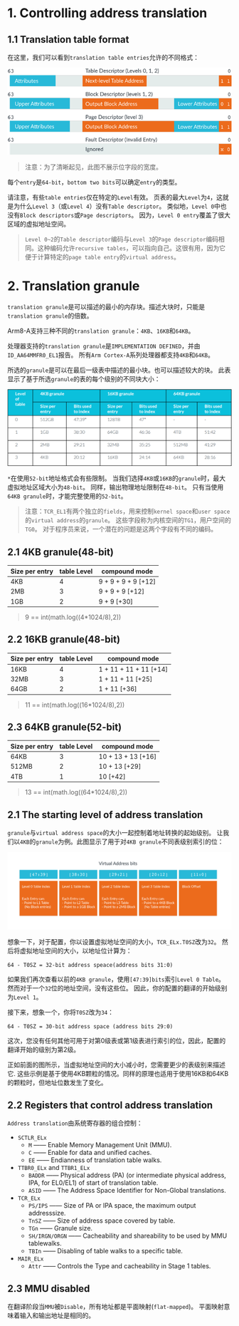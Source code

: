 # 1. Controlling address translation

## 1.1 Translation table format

在这里，我们可以看到`translation table entries`允许的不同格式：

![image](./Images/0x1.png)

> 注意：为了清晰起见，此图不展示位字段的宽度。

每个`entry`是`64-bit`，`bottom two bits`可以确定`entry`的类型。

请注意，有些`table entries`仅在特定的`Level`有效。
页表的最大`Level`为`4`，这就是为什么`Level 3`（或`Level 4`）没有`Table descriptor`。
类似地，`Level 0`中也没有`Block descriptors`或`Page descriptors`。
因为，`Level 0 entry`覆盖了很大区域的虚拟地址空间。

> `Level 0~2`的`Table descriptor`编码与`Level 3`的`Page descriptor`编码相同。这种编码允许`recursive tables`，可以指向自己。这很有用，因为它便于计算特定的`page table entry`的`virtual address`。

# 2. Translation granule

`translation granule`是可以描述的最小的内存块。描述大块时，只能是`translation granule`的倍数。

Arm8-A支持三种不同的`translation granule`：`4KB`、`16KB`和`64KB`。

处理器支持的`translation granule`是`IMPLEMENTATION DEFINED`，并由`ID_AA64MMFR0_EL1`报告。
所有`Arm Cortex-A`系列处理器都支持`4KB`和`64KB`。

所选的`granule`是可以在最后一级表中描述的最小块。也可以描述较大的块。
此表显示了基于所选`granule`的表的每个级别的不同块大小：

![image](./Images/0x2.png)

`*`在使用`52-bit`地址格式会有些限制。
当我们选择`4KB`或`16KB`的`granule`时，最大虚拟地址区域大小为`48-bit`。
同样，输出物理地址限制在`48-bit`。 只有当使用`64KB granule`时，才能完整使用的`52-bit`。

> 注意：`TCR_EL1`有两个独立的`fields`，用来控制`kernel space`和`user space`的`virtual address`的`granule`。 
这些字段称为内核空间的`TG1`，用户空间的`TG0`。 
对于程序员来说，一个潜在的问题是这两个字段有不同的编码。

## 2.1 4KB granule(48-bit)

Size per entry | table Level | compound mode
---|---|---
4KB | 4 | 9 + 9 + 9 + 9 [+12]
2MB | 3 | 9 + 9 + 9 [+12]
1GB | 2 | 9 + 9 [+30]

> 9 == int(math.log((4*1024/8),2))

## 2.2 16KB granule(48-bit)

Size per entry | table Level | compound mode
---|---|---
16KB | 4 | 1 + 11 + 11 + 11 [+14]
32MB | 3 | 1 + 11 + 11 [+25]
64GB | 2 | 1 + 11 [+36]

> 11 == int(math.log((16*1024/8),2))

## 2.3 64KB granule(52-bit)

Size per entry | table Level | compound mode
---|---|---
64KB | 3 | 10 + 13 + 13 [+16]
512MB | 2 | 10 + 13 [+29]
4TB | 1 | 10 [+42]

> 13 == int(math.log((64*1024/8),2))

## 2.1 The starting level of address translation

`granule`与`virtual address space`的大小一起控制着地址转换的起始级别。
让我们以`4KB`的`granule`为例。此图显示了用于对`4KB granule`不同表级别索引的位：

![image](./Images/0x3.png)

想象一下，对于配置，你以设置虚拟地址空间的大小，`TCR_ELx.T0SZ`改为`32`。
然后将虚拟地址空间的大小，以地址位计算为：
```
64 - T0SZ = 32-bit address speace(address bits 31:0)
```
如果我们再次查看以前的`4KB granule`，使用`[47:39]bits`索引`Level 0 Table`。
然而对于一个`32`位的地址空间，没有这些位。
因此，你的配置的翻译的开始级别为`Level 1`。

接下来，想象一个，你将`T0SZ`改为`34`：
```
64 - T0SZ = 30-bit address space (address bits 29:0)
```
这次，您没有任何其他可用于对第0级表或第1级表进行索引的位，因此，配置的翻译开始的级别为第2级。

正如前面的图所示，当虚拟地址空间的大小减小时，您需要更少的表级别来描述它.
这些示例是基于使用4KB颗粒的情况。同样的原理也适用于使用16KB和64KB的颗粒时，但地址位数发生了变化。

## 2.2 Registers that control address translation

`Address translation`由系统寄存器的组合控制：
- `SCTLR_ELx`
    - `M` —— Enable Memory Management Unit (MMU).
    - `C` —— Enable for data and unified caches.
    - `EE` —— Endianness of translation table walks.
- `TTBR0_ELx` and `TTBR1_ELx`
    - `BADDR` —— Physical address (PA) (or intermediate physical address, IPA, for EL0/EL1) of start of translation table.
    - `ASID` —— The Address Space Identifier for Non-Global translations.
- `TCR_ELx`
    - `PS/IPS` —— Size of PA or IPA space, the maximum output addresssize.
    - `TnSZ` —— Size of address space covered by table.
    - `TGn` —— Granule size.
    - `SH/IRGN/ORGN` —— Cacheability and shareability to be used by MMU tablewalks.
    - `TBIn` —— Disabling of table walks to a specific table.
- `MAIR_ELx`
    - `Attr` —— Controls the Type and cacheability in Stage 1 tables.

## 2.3 MMU disabled

在翻译阶段当`MMU`被`Disable`，所有地址都是平面映射(`flat-mapped`)。 平面映射意味着输入和输出地址是相同的。